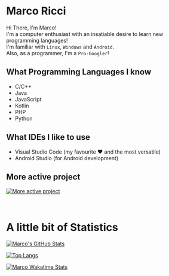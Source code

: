 # Marco Ricci
Hi There, I'm Marco!<br>
I'm a computer enthusiast with an insatiable desire to learn new programming languages!<br>
I'm familiar with `Linux`, `Windows` and `Android`.<br>
Also, as a programmer, I'm a `Pro-Googler`!

## What Programming Languages I know
- C/C++
- Java
- JavaScript
- Kotlin
- PHP
- Python

## What IDEs I like to use
- Visual Studio Code (my favourite :heart: and the most versatile)
- Android Studio (for Android development)

## More active project
[![More active project](https://github-readme-stats.vercel.app/api/pin/?username=Markus2003&repo=openServer&theme=tokyonight)](https://github.com/Markus2003/openServer)

<br>

# A little bit of Statistics

[![Marco's GitHub Stats](https://github-readme-stats.vercel.app/api?username=Markus2003&show_icons=true&theme=tokyonight&custom_title=Marco's%20GitHub%20Stats)](https://github.com/Markus2003)<br>


[![Top Langs](https://github-readme-stats.vercel.app/api/top-langs/?username=Markus2003&layout=compact&theme=tokyonight&custom_title=Most%20used%20Languages)](https://github.com/Markus2003)<br>

[![Marco Wakatime Stats](https://github-readme-stats.vercel.app/api/wakatime?username=Markus2003&hide=text,Markdown&layout=compact&theme=tokyonight&custom_title=Wakatime%20Stats)](https://github.com/Markus2003)
